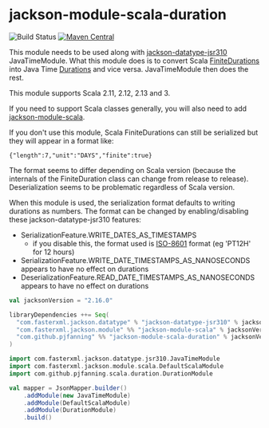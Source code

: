 # jackson-module-scala-duration

![Build Status](https://github.com/pjfanning/jackson-module-scala-duration/actions/workflows/ci.yml/badge.svg)
[![Maven Central](https://maven-badges.herokuapp.com/maven-central/com.github.pjfanning/jackson-module-scala-duration_2.13/badge.svg)](https://maven-badges.herokuapp.com/maven-central/com.github.pjfanning/jackson-module-scala-duration_2.13)

This module needs to be used along with [jackson-datatype-jsr310](https://github.com/FasterXML/jackson-modules-java8/tree/2.16/datetime)
JavaTimeModule. What this module does is to convert Scala [FiniteDurations](https://www.scala-lang.org/api/2.13.12/scala/concurrent/duration/FiniteDuration.html)
into Java Time [Durations](https://docs.oracle.com/javase/8/docs/api/java/time/Duration.html) and vice versa.
JavaTimeModule then does the rest.

This module supports Scala 2.11, 2.12, 2.13 and 3.

If you need to support Scala classes generally, you will also need to add [jackson-module-scala](https://github.com/FasterXML/jackson-module-scala).

If you don't use this module, Scala FiniteDurations can still be serialized but they will appear in a format like:

```
{"length":7,"unit":"DAYS","finite":true}
```

The format seems to differ depending on Scala version (because the internals of the FiniteDuration class can change
from release to release). Deserialization seems to be problematic regardless of Scala version.

When this module is used, the serialization format defaults to writing durations as numbers.
The format can be changed by enabling/disabling these jackson-datatype-jsr310 features:
* SerializationFeature.WRITE_DATES_AS_TIMESTAMPS
  * if you disable this, the format used is [ISO-8601](https://en.wikipedia.org/wiki/ISO_8601) format (eg 'PT12H' for 12 hours) 
* SerializationFeature.WRITE_DATE_TIMESTAMPS_AS_NANOSECONDS appears to have no effect on durations
* DeserializationFeature.READ_DATE_TIMESTAMPS_AS_NANOSECONDS appears to have no effect on durations

```scala
val jacksonVersion = "2.16.0"

libraryDependencies ++= Seq(
  "com.fasterxml.jackson.datatype" % "jackson-datatype-jsr310" % jacksonVersion,
  "com.fasterxml.jackson.module" %% "jackson-module-scala" % jacksonVersion,
  "com.github.pjfanning" %% "jackson-module-scala-duration" % jacksonVersion
)
```

```scala
import com.fasterxml.jackson.datatype.jsr310.JavaTimeModule
import com.fasterxml.jackson.module.scala.DefaultScalaModule
import com.github.pjfanning.scala.duration.DurationModule

val mapper = JsonMapper.builder()
    .addModule(new JavaTimeModule)
    .addModule(DefaultScalaModule)
    .addModule(DurationModule)
    .build()
```

